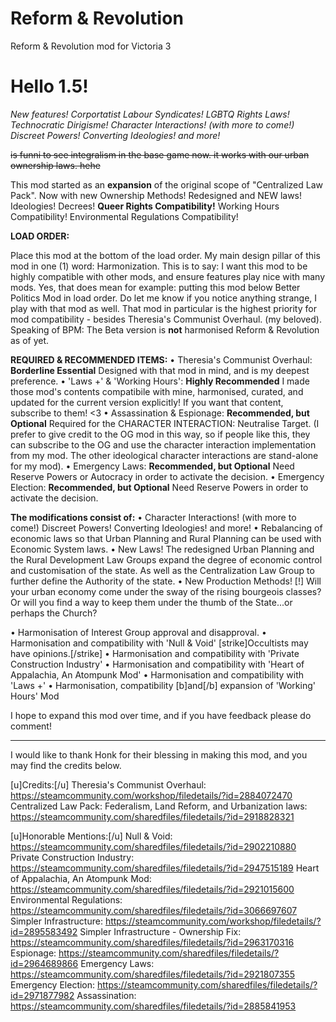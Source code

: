# Reform & Revolution
Reform &amp; Revolution mod for Victoria 3

# Hello 1.5!

*New features! Corportatist Labour Syndicates! LGBTQ Rights Laws! Technocratic Dirigisme! Character Interactions! (with more to come!) Discreet Powers! Converting Ideologies! and more!*

~~is funni to see integralism in the base game now. it works with our urban ownership laws. hehe~~

This mod started as an **expansion** of the original scope of "Centralized Law Pack". 
Now with new Ownership Methods! Redesigned and NEW laws! Ideologies! Decrees! **Queer Rights Compatibility!** Working Hours Compatibility! Environmental Regulations Compatibility!

__**LOAD ORDER:**__

Place this mod at the bottom of the load order. My main design pillar of this mod in one (1) word: Harmonization. This is to say: I want this mod to be highly compatible with other mods, and ensure features play nice with many mods. 
Yes, that does mean for example: putting this mod below Better Politics Mod in load order. Do let me know if you notice anything strange, I play with that mod as well. That mod in particular is the highest priority for mod compatibility - besides Theresia's Communist Overhaul. (my beloved).
Speaking of BPM: The Beta version is **not** harmonised  Reform & Revolution as of yet.

__**REQUIRED & RECOMMENDED ITEMS:**__
• Theresia's Communist Overhaul: **Borderline Essential**
Designed with that mod in mind, and is my deepest preference. 
• 'Laws +' & 'Working Hours': **Highly Recommended** 
I made those mod's contents compatibile with mine, harmonised, curated, and updated for the current version explicitly! If you want that content, subscribe to them! <3
• Assassination & Espionage: **Recommended, but Optional** 
Required for the CHARACTER INTERACTION: Neutralise Target. (I prefer to give credit to the OG mod in this way, so if people like this, they can subscribe to the OG and use the character interaction implementation from my mod. The other ideological character interactions are stand-alone for my mod).
• Emergency Laws: **Recommended, but Optional** 
Need Reserve Powers or Autocracy in order to activate the decision.
• Emergency Election: **Recommended, but Optional** 
Need Reserve Powers in order to activate the decision.

**The modifications consist of:**
• Character Interactions! (with more to come!) Discreet Powers! Converting Ideologies! and more!
• Rebalancing of economic laws so that Urban Planning and Rural Planning can be used with Economic System laws.
• New Laws! The redesigned Urban Planning and the Rural Development Law Groups expand the degree of economic control and customisation of the state. As well as the Centralization Law Group to further define the Authority of the state.
• New Production Methods! [!] Will your urban economy come under the sway of the rising bourgeois classes? Or will you find a way to keep them under the thumb of the State...or perhaps the Church?

• Harmonisation of Interest Group approval and disapproval. 
• Harmonisation and compatibility with 'Null & Void' [strike]Occultists may have opinions.[/strike]
• Harmonisation and compatibility with 'Private Construction Industry'
• Harmonisation and compatibility with 'Heart of Appalachia, An Atompunk Mod'
• Harmonisation and compatibility with 'Laws +'
• Harmonisation, compatibility [b]and[/b] expansion of 'Working' Hours' Mod

I hope to expand this mod over time, and if you have feedback please do comment!

_________________________________________________________________________________________________________________________________________________________________________

I would like to thank Honk for their blessing in making this mod, and you may find the credits below.

[u]Credits:[/u]
Theresia's Communist Overhaul:
https://steamcommunity.com/workshop/filedetails/?id=2884072470
Centralized Law Pack: Federalism, Land Reform, and Urbanization laws:
https://steamcommunity.com/sharedfiles/filedetails/?id=2918828321

[u]Honorable Mentions:[/u]
Null & Void:
https://steamcommunity.com/sharedfiles/filedetails/?id=2902210880
Private Construction Industry:
https://steamcommunity.com/sharedfiles/filedetails/?id=2947515189
Heart of Appalachia, An Atompunk Mod:
https://steamcommunity.com/sharedfiles/filedetails/?id=2921015600
Environmental Regulations:
https://steamcommunity.com/sharedfiles/filedetails/?id=3066697607
Simpler Infrastructure:
https://steamcommunity.com/workshop/filedetails/?id=2895583492
Simpler Infrastructure - Ownership Fix:
https://steamcommunity.com/sharedfiles/filedetails/?id=2963170316
Espionage:
https://steamcommunity.com/sharedfiles/filedetails/?id=2964689866
Emergency Laws:
https://steamcommunity.com/sharedfiles/filedetails/?id=2921807355
Emergency Election:
https://steamcommunity.com/sharedfiles/filedetails/?id=2971877982
Assassination:
https://steamcommunity.com/sharedfiles/filedetails/?id=2885841953

